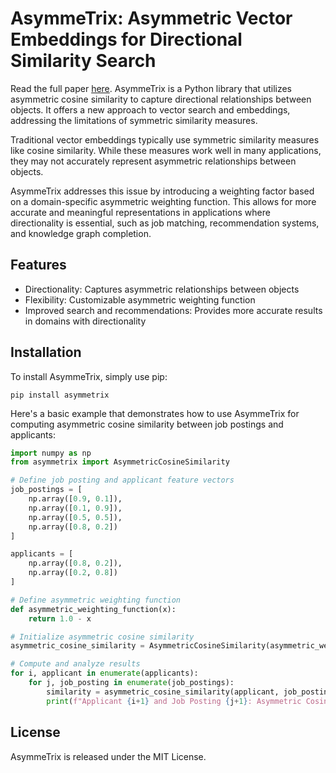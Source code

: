 # AsymmeTrix: Asymmetric Vector Embeddings for Directional Similarity Search

Read the full paper <a href='https://yoheinakajima.com/asymmetrix-asymmetric-vector-embeddings-for-directional-similarity-search/'>here<a>.
AsymmeTrix is a Python library that utilizes asymmetric cosine similarity to capture directional relationships between objects. It offers a new approach to vector search and embeddings, addressing the limitations of symmetric similarity measures.

Traditional vector embeddings typically use symmetric similarity measures like cosine similarity. While these measures work well in many applications, they may not accurately represent asymmetric relationships between objects.

AsymmeTrix addresses this issue by introducing a weighting factor based on a domain-specific asymmetric weighting function. This allows for more accurate and meaningful representations in applications where directionality is essential, such as job matching, recommendation systems, and knowledge graph completion.

## Features

- Directionality: Captures asymmetric relationships between objects
- Flexibility: Customizable asymmetric weighting function
- Improved search and recommendations: Provides more accurate results in domains with directionality

## Installation

To install AsymmeTrix, simply use pip:

```shell
pip install asymmetrix
```

Here's a basic example that demonstrates how to use AsymmeTrix for computing asymmetric cosine similarity between job postings and applicants:
    
```python
import numpy as np
from asymmetrix import AsymmetricCosineSimilarity

# Define job posting and applicant feature vectors
job_postings = [
    np.array([0.9, 0.1]),
    np.array([0.1, 0.9]),
    np.array([0.5, 0.5]),
    np.array([0.8, 0.2])
]

applicants = [
    np.array([0.8, 0.2]),
    np.array([0.2, 0.8])
]

# Define asymmetric weighting function
def asymmetric_weighting_function(x):
    return 1.0 - x

# Initialize asymmetric cosine similarity
asymmetric_cosine_similarity = AsymmetricCosineSimilarity(asymmetric_weighting_function)

# Compute and analyze results
for i, applicant in enumerate(applicants):
    for j, job_posting in enumerate(job_postings):
        similarity = asymmetric_cosine_similarity(applicant, job_posting)
        print(f"Applicant {i+1} and Job Posting {j+1}: Asymmetric Cosine Similarity = {similarity:.3f}")

```

## License

AsymmeTrix is released under the MIT License.
